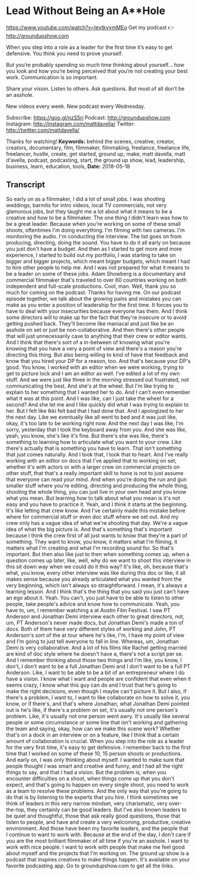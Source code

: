 # Lead Without Being an A**Hole
https://www.youtube.com/watch?v=IeytkvymMEo
Get my podcast 👉 http://groundupshow.com

When you step into a role as a leader for the first time it’s easy to get defensive. You think you need to prove yourself.

But you’re probably spending so much time thinking about yourself… how you look and how you’re being perceived that you’re not creating your best work. Communication is so important.

Share your vision. Listen to others. Ask questions. But most of all don’t be an asshole.

New videos every week. New podcast every Wednesday.

Subscribe:  https://goo.gl/nzS5ri
Podcast:  http://groundupshow.com
Instagram:  http://instagram.com/mattdavella/
Twitter:  http://twitter.com/mattdavella/

Thanks for watching!
**Keywords:** behind the scenes, creative, creator, creators, documentary, film, filmmaker, filmmaking, freelance, freelance life, freelancer, hustle, create, get started, ground up, make, matt davella, matt d'avella, podcast, podcasting, start, the ground up show, lead, leadership, business, learn, education, tools, 
**Date:** 2018-05-18

## Transcript
 So early on as a filmmaker, I did a lot of small jobs. I was shooting weddings, barmits for intro videos, local TV commercials, not very glamorous jobs, but they taught me a lot about what it means to be a creative and how to be a filmmaker. The one thing I didn't learn was how to be a great leader. Because when you're working on some of these small shoots, oftentimes I'm doing everything. I'm filming with two cameras. I'm monitoring the audio. I'm conducting the interview. The list goes on from producing, directing, doing the sound. You have to do it all early on because you just don't have a budget. And then as I started to get more and more experience, I started to build out my portfolio, I was starting to take on bigger and bigger projects, which meant bigger budgets, which meant I had to hire other people to help me. And I was not prepared for what it means to be a leader on some of these jobs. Adam Showberg is a documentary and commercial filmmaker that's traveled to over 60 countries working on both independent and full-scale productions. Cool, man. Well, thank you so much for coming on the podcast. Thanks for having me. On our podcast episode together, we talk about the growing pains and mistakes you can make as you enter a position of leadership for the first time. It forces you to have to deal with your insecurities because everyone has them. And I think some directors will to make up for the fact that they're insecure or to avoid getting pushed back. They'll become like maniacal and just like be an asshole on set or just be non-collaborative. And then there's other people that will just unnecessarily cave to anything that their crew or editor wants. And I think that there's sort of a in-between of knowing what you're knowing that you have a very a point of view and there's a reason you're directing this thing. But also being willing to kind of have that feedback and know that you hired your DP for a reason, too. And that's because your DP's good. You know, I worked with an editor when we were working, trying to get to picture lock and I am an editor as well. I've edited a lot of my own stuff. And we were just like three in the morning stressed out frustrated, not communicating the best. And she's at the wheel. But I'm like trying to explain to her something that I wanted her to do. And I can't even remember what it was at this point. And I was like, can I just take the wheel for a second? And she let me and I like quickly did what I was trying to explain to her. But I felt like Ikki felt bad that I had done that. And I apologized to her the next day. Like we eventually like all went to bed and it was just like, okay, it's too late to be working right now. And the next day I was like, I'm sorry, yesterday that I took the keyboard away from you. And she was like, yeah, you know, she's like it's fine. But there's she was like, there's something to learning how to articulate what you want to your crew. Like there's actually that is something you have to learn. That isn't something that just comes naturally. And I took that, I took that to heart. And I've really working with an editor on docs that I've applied that to working on set, whether it's with actors or with a larger crew on commercial projects on other stuff, that that's a really important skill to hone is not to just assume that everyone can read your mind. And when you're doing the run and gun smaller stuff where you're editing, directing and producing the whole thing, shooting the whole thing, you can just live in your own head and you know what you mean. But learning how to talk about what you mean is it's not easy and you have to practice it. Yeah, and I think it starts at the beginning. It's like letting that crew know. And I've certainly made this mistake before where for commercial stuff or even doc stuff where we set out. And my crew only has a vague idea of what we're shooting that day. We're a vague idea of what the big picture is. And that's something that's important because I think the crew first of all just wants to know that they're a part of something. They want to know, you know, it matters what I'm filming, it matters what I'm creating and what I'm recording sound for. So that's important. But then also like just to then when something comes up, when a question comes up later, like, well, why do we want to shoot this interview in this sit down way when we could do it this way? It's like, oh, because that's what, you know, every other interview was like during this doc or like, it all makes sense because you already articulated what you wanted from the very beginning, which isn't always so straightforward. I mean, it's always a learning lesson. And I think that's the thing that you said you just can't have an ego about it. Yeah. You can't, you just have to be able to listen to other people, take people's advice and know how to communicate. Yeah, you have to, um, I remember watching a at Austin Film Festival. I saw PT Anderson and Jonathan Demi interview each other to great directors, not, um, PT Anderson's never made docs, but Jonathan Demi's made a ton of docs. Both of them have very different styles of working and John, PT Anderson's sort of the at tour where he's like, I'm, I have my point of view and I'm going to just tell everyone to fall in line. Whereas, um, Jonathan Demi is very collaborative. And a lot of his films like Rachel getting married are kind of doc style where he doesn't have a, there's not a script per se. And I remember thinking about those two things and I'm like, you know, I don't, I don't want to be a full Jonathan Demi and I don't want to be a full PT Anderson. Like, I want to be able to be a bit of an entrepreneur where I do have a vision. I know what I want and people are confident that even when it seems crazy, I know what this guy can do and I trust that he's going to make the right decisions, even though I maybe can't picture it. But I also, if there's a problem, I want to, I want to like collaborate on how to solve it, you know, or if there's, and that's where Jonathan, what Jonathan Demi pointed out is he's like, if there's a problem on set, it's usually not one person's problem. Like, it's usually not one person went awry. It's usually like several people or some circumstance or some line that isn't working and gathering the team and saying, okay, how can we make this scene work? Whether that's on a dock in an interview or on a feature, like I think that a certain amount of collaboration is crucial. When you step into the role as a leader for the very first time, it's easy to get defensive. I remember back to the first time that I worked on some of these 10, 15 person shoots or productions. And early on, I was only thinking about myself. I wanted to make sure that people thought I was smart and creative and funny, and I had all the right things to say, and that I had a vision. But the problem is, when you encounter difficulties on a shoot, when things come up that you don't expect, and that's going to happen on every single shoot, you need to work as a team to resolve these problems. And the only way that you're going to do that is by listening to the experts that you hire. I think sometimes we think of leaders in this very narrow mindset, very charismatic, very over-the-top, they certainly can be good leaders. But I've also known leaders to be quiet and thoughtful, those that ask really good questions, those that listen to people, and have and create a very welcoming, productive, creative environment. And those have been my favorite leaders, and the people that I continue to want to work with. Because at the end of the day, I don't care if you are the most brilliant filmmaker of all time if you're an asshole. I want to work with nice people. I want to work with people that make me feel good about myself and the projects that I'm working on. The ground up show is a podcast that inspires creatives to make things happen. It's available on your favorite podcasting app. Go to groundupshow.com to get all the links.
